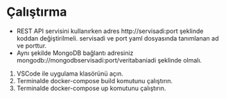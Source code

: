 # Çalıştırma
* REST API servisini kullanırken adres http://servisadi:port şeklinde koddan değiştirilmeli. servisadi ve port yaml dosyasında tanımlanan ad ve porttur.
* Aynı şekilde MongoDB bağlantı adresiniz mongodb://mongodbservisadi:port/veritabaniadi şeklinde olmalı.
1. VSCode ile uygulama klasörünü açın.
2. Terminalde docker-compose build komutunu çalıştırın.
3. Terminalde docker-compose up komutunu çalıştırın.
